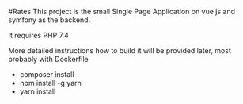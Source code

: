 #Rates
This project is the small Single Page Application on vue js and symfony as the backend.

It requires PHP 7.4

More detailed instructions how to build it will be provided later, most probably with Dockerfile

* composer install
* npm install -g yarn
* yarn install
